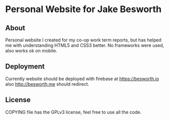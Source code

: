 # Personal Website for Jake Besworth

## About

Personal website I created for my co-op work term reports, but has helped me with understanding HTML5 and CSS3 better. No frameworks were used, also works ok on mobile.

## Deployment

Currently website should be deployed with firebase at https://besworth.io also http://besworth.me should redirect.

## License

COPYING file has the GPLv3 license, feel free to use all the code.
